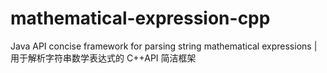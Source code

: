 # mathematical-expression-cpp
Java API concise framework for parsing string mathematical expressions | 用于解析字符串数学表达式的 C++API 简洁框架
